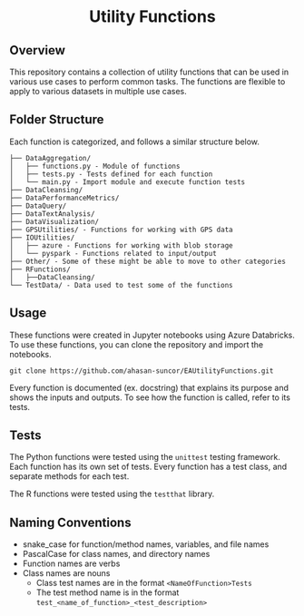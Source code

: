 <h1 align="center">Utility Functions</h1>

## Overview
This repository contains a collection of utility functions that can be used in various use cases to perform common tasks. The functions are flexible to apply to various datasets in multiple use cases.

## Folder Structure
Each function is categorized, and follows a similar structure below.
```
├── DataAggregation/
│   ├── functions.py - Module of functions
│   ├── tests.py - Tests defined for each function
│   └── main.py - Import module and execute function tests
├── DataCleansing/
├── DataPerformanceMetrics/
├── DataQuery/
├── DataTextAnalysis/
├── DataVisualization/
├── GPSUtilities/ - Functions for working with GPS data
├── IOUtilities/ 
│   ├── azure - Functions for working with blob storage
│   └── pyspark - Functions related to input/output
├── Other/ - Some of these might be able to move to other categories
├── RFunctions/
│   ├──DataCleansing/
└── TestData/ - Data used to test some of the functions
```

## Usage
These functions were created in Jupyter notebooks using Azure Databricks. To use these functions, you can clone the repository and import the notebooks.

```git clone https://github.com/ahasan-suncor/EAUtilityFunctions.git```

Every function is documented (ex. docstring) that explains its purpose and shows the inputs and outputs. To see how the function is called, refer to its tests.

## Tests
The Python functions were tested using the ```unittest``` testing framework. Each function has its own set of tests.
Every function has a test class, and separate methods for each test.

The R functions were tested using the ```testthat``` library.

## Naming Conventions
- snake_case for function/method names, variables, and file names
- PascalCase for class names, and directory names
- Function names are verbs
- Class names are nouns
  - Class test names are in the format `<NameOfFunction>Tests`
  - The test method name is in the format `test_<name_of_function>_<test_description>`
